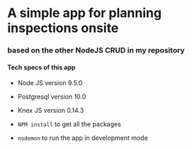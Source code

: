 # A simple app for planning inspections onsite
### based on the other NodeJS CRUD in my repository

#### Tech specs of this app
- Node JS version 9.5.0
- Postgresql version 10.0
- Knex JS version 0.14.3

- `NPM install` to get all the packages
- `nodemon` to run the app in development mode